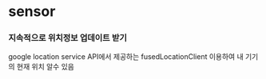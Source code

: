 # sensor

### 지속적으로 위치정보 업데이트 받기
google location service API에서 제공하는 fusedLocationClient 이용하여 내 기기의 현재 위치 알수 있음


